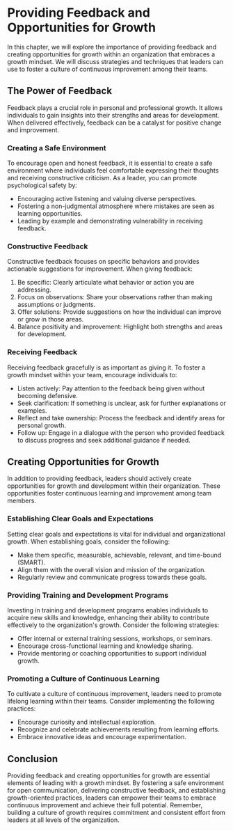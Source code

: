# Providing Feedback and Opportunities for Growth

In this chapter, we will explore the importance of providing feedback and creating opportunities for growth within an organization that embraces a growth mindset. We will discuss strategies and techniques that leaders can use to foster a culture of continuous improvement among their teams.

## The Power of Feedback

Feedback plays a crucial role in personal and professional growth. It allows individuals to gain insights into their strengths and areas for development. When delivered effectively, feedback can be a catalyst for positive change and improvement.

### Creating a Safe Environment

To encourage open and honest feedback, it is essential to create a safe environment where individuals feel comfortable expressing their thoughts and receiving constructive criticism. As a leader, you can promote psychological safety by:

- Encouraging active listening and valuing diverse perspectives.
- Fostering a non-judgmental atmosphere where mistakes are seen as learning opportunities.
- Leading by example and demonstrating vulnerability in receiving feedback.

### Constructive Feedback

Constructive feedback focuses on specific behaviors and provides actionable suggestions for improvement. When giving feedback:

1. Be specific: Clearly articulate what behavior or action you are addressing.
2. Focus on observations: Share your observations rather than making assumptions or judgments.
3. Offer solutions: Provide suggestions on how the individual can improve or grow in those areas.
4. Balance positivity and improvement: Highlight both strengths and areas for development.

### Receiving Feedback

Receiving feedback gracefully is as important as giving it. To foster a growth mindset within your team, encourage individuals to:

- Listen actively: Pay attention to the feedback being given without becoming defensive.
- Seek clarification: If something is unclear, ask for further explanations or examples.
- Reflect and take ownership: Process the feedback and identify areas for personal growth.
- Follow up: Engage in a dialogue with the person who provided feedback to discuss progress and seek additional guidance if needed.

## Creating Opportunities for Growth

In addition to providing feedback, leaders should actively create opportunities for growth and development within their organization. These opportunities foster continuous learning and improvement among team members.

### Establishing Clear Goals and Expectations

Setting clear goals and expectations is vital for individual and organizational growth. When establishing goals, consider the following:

- Make them specific, measurable, achievable, relevant, and time-bound (SMART).
- Align them with the overall vision and mission of the organization.
- Regularly review and communicate progress towards these goals.

### Providing Training and Development Programs

Investing in training and development programs enables individuals to acquire new skills and knowledge, enhancing their ability to contribute effectively to the organization's growth. Consider the following strategies:

- Offer internal or external training sessions, workshops, or seminars.
- Encourage cross-functional learning and knowledge sharing.
- Provide mentoring or coaching opportunities to support individual growth.

### Promoting a Culture of Continuous Learning

To cultivate a culture of continuous improvement, leaders need to promote lifelong learning within their teams. Consider implementing the following practices:

- Encourage curiosity and intellectual exploration.
- Recognize and celebrate achievements resulting from learning efforts.
- Embrace innovative ideas and encourage experimentation.

## Conclusion

Providing feedback and creating opportunities for growth are essential elements of leading with a growth mindset. By fostering a safe environment for open communication, delivering constructive feedback, and establishing growth-oriented practices, leaders can empower their teams to embrace continuous improvement and achieve their full potential. Remember, building a culture of growth requires commitment and consistent effort from leaders at all levels of the organization.
